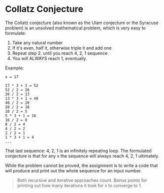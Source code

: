 # Collatz Conjecture

The Collatz conjecture (also known as the Ulam conjecture or the Syracuse problem) is an unsolved mathematical problem, which is very easy to formulate:

1. Take any natural number
2. If it's even, half it, otherwise triple it and add one
3. Repeat step 2. until you reach 4, 2, 1 sequence
4. You will ALWAYS reach 1, eventually.

Example:
```
x = 17

17 * 3 + 1 = 52
52 / 2 = 26
26 / 2 = 13
13 * 3 + 1 = 40
40 / 2 = 20
20 / 2 = 10
10 / 2 = 5
5 * 3 + 1 = 16
16 / 2 = 8
8 / 2 = 4
4 / 2 = 2
2 / 2 = 1
1 * 3 + 1 = 4
...
```

That last sequence: 4, 2, 1 is an infinitely repeating loop. The formulated conjecture is that for any x the sequence will always reach 4, 2, 1 ultimately.

While the problem cannot be proved, the assignment is to write a code that will produce and print out the whole sequence for an input number.

> Both recursive and iterative approaches count. Bonus points for printing out how many iterations it took for x to converge to 1.
